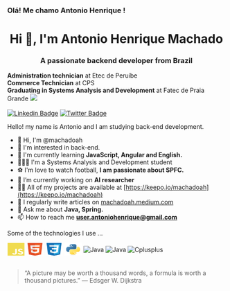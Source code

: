 ### Olá! Me chamo Antonio Henrique ! 

<h1 align="center">Hi 👋, I'm Antonio Henrique Machado</h1> 
<h3 align="center">A passionate backend developer from Brazil</h3>

**Administration technician** at Etec de Peruíbe
<br>
**Commerce Technician** at CPS
<br>
**Graduating in Systems Analysis and Development** at Fatec de Praia Grande <img src="https://media.giphy.com/media/WUlplcMpOCEmTGBtBW/giphy.gif" width="30">
<br><br>
[![Linkedin Badge](https://img.shields.io/badge/-LinkedIn-0e76a8?style=flat&logo=Linkedin&logoColor=white)](https://www.linkedin.com/in/machadoah/)
[![Twitter Badge](https://img.shields.io/badge/-Twitter-00acee?style=flat&logo=Twitter&logoColor=white)](https://twitter.com/machadoah)

Hello! my name is Antonio and I am studying back-end development. 

- 👋 Hi, I'm @machadoah
- 👀 I'm interested in back-end.
- 🌱 I'm currently learning  **JavaScript, Angular and English.**
- 🧑🏽‍💻 I'm a Systems Analysis and Development student
- ⚽ I'm love to watch football,  **I am passionate about SPFC.**
- 🔭 I’m currently working on **AI researcher**
- 👨‍💻 All of my projects are available at [https://keepo.io/machadoah](https://keepo.io/machadoah)
- 📝 I regularly write articles on [machadoah.medium.com](machadoah.medium.com)
- 💬 Ask me about **Java, Spring.**
- 📫 How to reach me **user.antoniohenrique@gmail.com**

Some of the technologies I use ...

<div style="display: inline_block">
  <img align="center" alt="Js" height="30" width="40" src="https://raw.githubusercontent.com/devicons/devicon/master/icons/javascript/javascript-plain.svg">
  <img align="center" alt="HTML" height="30" width="40" src="https://raw.githubusercontent.com/devicons/devicon/master/icons/html5/html5-original.svg">
  <img align="center" alt="CSS" height="30" width="40" src="https://raw.githubusercontent.com/devicons/devicon/master/icons/css3/css3-original.svg">
  <img align="center" alt="Python" height="30" width="40" src="https://raw.githubusercontent.com/devicons/devicon/master/icons/python/python-original.svg">
  <img align="center" alt="Java" height="30" width="40" src="https://cdn.jsdelivr.net/gh/devicons/devicon/icons/java/java-original.svg">
  <img align="center" alt="Java" height="30" width="40" src="https://cdn.jsdelivr.net/gh/devicons/devicon/icons/spring/spring-original.svg">
  <img align="center" alt="Cplusplus" height="30" width="40"src="https://cdn.jsdelivr.net/gh/devicons/devicon/icons/cplusplus/cplusplus-original.svg" />
  
</div>
<br>

> “A picture may be worth a thousand words, a formula is worth a thousand pictures.”
—  Edsger W. Dijkstra
